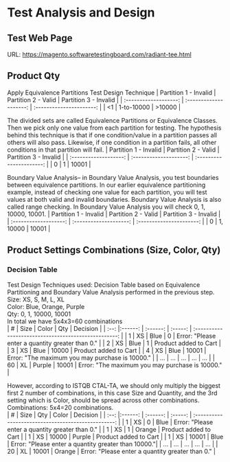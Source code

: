 # Test Analysis and Design
## Test Web Page
URL: https://magento.softwaretestingboard.com/radiant-tee.html
## Product Qty
Apply Equivalence Partitions Test Design Technique
| Partition 1 - Invalid | Partition 2 - Valid    | Partition 3 - Invalid    |
| :-------------------: | :--------------------: | :----------------------: |
| <1                    | 1-to-10000             | >10000                   |

The divided sets are called Equivalence Partitions or Equivalence Classes. Then we pick only one value from each partition for testing. The hypothesis behind this technique is that if one condition/value in a partition passes all others will also pass. Likewise, if one condition in a partition fails, all other conditions in that partition will fail.
| Partition 1 - Invalid | Partition 2 - Valid    | Partition 3 - Invalid    |
| :-------------------: | :--------------------: | :----------------------: |
| 0                     | 1                      | 10001                    |

Boundary Value Analysis– in Boundary Value Analysis, you test boundaries between equivalence partitions.
In our earlier equivalence partitioning example, instead of checking one value for each partition, you will
test values at both valid and invalid boundaries. Boundary Value Analysis is also called range checking.
In Boundary Value Analysis you will check 0, 1, 10000, 10001.
| Partition 1 - Invalid | Partition 2 - Valid    | Partition 3 - Invalid    |
| :-------------------: | :--------------------: | :----------------------: |
| 0                     | 1, 10000               | 10001                    |

## Product Settings Combinations (Size, Color, Qty)
### Decision Table
Test Design Techniques used: Decision Table based on Equivalence Partitioning and Boundary Value Analysis performed in the previous step.<br/>
Size: XS, S, M, L, XL<br/>
Color: Blue, Orange, Purple<br/>
Qty: 0, 1, 10000, 10001<br/>
In total we have 5x4x3=60 combinations<br/>
| #    | Size    | Color    | Qty     | Decision                                             |
| :--: |:------: | :------: | :-----: | :--------------------------------------------------: |
| 1    | XS      | Blue     | 0       | Error: "Please enter a quantity greater than 0."     |
| 2    | XS      | Blue     | 1       | Product added to Cart                                |
| 3    | XS      | Blue     | 10000   | Product added to Cart                                |
| 4    | XS      | Blue     | 10001   | Error: "The maximum you may purchase is 10000."      |
| ...  | ...     | ...      | ...     | ...                                                  |
| 60   | XL      | Purple   | 10001   | Error: "The maximum you may purchase is 10000."      |

However, according to ISTQB CTAL-TA, we should only multiply the biggest first 2 number of combinations, in this case Size and Quantity, and the 3rd setting which is Color, should be spread across other combinations.<br/>
Combinations: 5x4=20 combinations.<br/>
| #    | Size    | Qty      | Color     | Decision                                            |
| :--: |:------: | :------: | :-----:   | :-------------------------------------------------: |
| 1    | XS      | 0        | Blue      | Error: "Please enter a quantity greater than 0."    |
| 1    | XS      | 1        | Orange    | Product added to Cart                               |
| 1    | XS      | 10000    | Purple    | Product added to Cart                               |
| 1    | XS      | 10001    | Blue      | Error: "Please enter a quantity greater than 10000."|
| ...  | ...     | ...      | ...       | ...                                                 |
| 20   | XL      | 10001    | Orange    | Error: "Please enter a quantity greater than 0."    |
